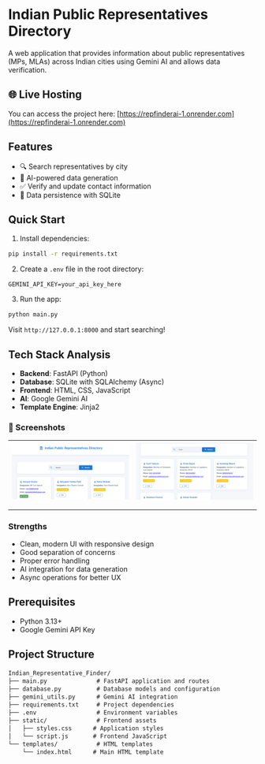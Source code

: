 # Indian Public Representatives Directory
A web application that provides information about public representatives (MPs, MLAs) across Indian cities using Gemini AI and allows data verification.

## 🌐 Live Hosting
You can access the project here: [https://repfinderai-1.onrender.com](https://repfinderai-1.onrender.com)

## Features

- 🔍 Search representatives by city
- 🤖 AI-powered data generation
- ✅ Verify and update contact information
- 💾 Data persistence with SQLite

## Quick Start

1. Install dependencies:
```bash
pip install -r requirements.txt
```

2. Create a `.env` file in the root directory:
```
GEMINI_API_KEY=your_api_key_here
```

3. Run the app:
```bash
python main.py
```

Visit `http://127.0.0.1:8000` and start searching!

## Tech Stack Analysis

- **Backend**: FastAPI (Python)
- **Database**: SQLite with SQLAlchemy (Async)
- **Frontend**: HTML, CSS, JavaScript
- **AI**: Google Gemini AI
- **Template Engine**: Jinja2

### 📸 Screenshots

| ![](screenshots/Img01.png) | ![](screenshots/Img02.png) |
|------------------------------|-------------------------|
---

### Strengths
- Clean, modern UI with responsive design
- Good separation of concerns
- Proper error handling
- AI integration for data generation
- Async operations for better UX

## Prerequisites

- Python 3.13+
- Google Gemini API Key

## Project Structure

```
Indian_Representative_Finder/
├── main.py              # FastAPI application and routes
├── database.py          # Database models and configuration
├── gemini_utils.py      # Gemini AI integration
├── requirements.txt     # Project dependencies
├── .env                 # Environment variables
├── static/              # Frontend assets
│   ├── styles.css      # Application styles
│   └── script.js       # Frontend JavaScript
└── templates/           # HTML templates
    └── index.html      # Main HTML template
